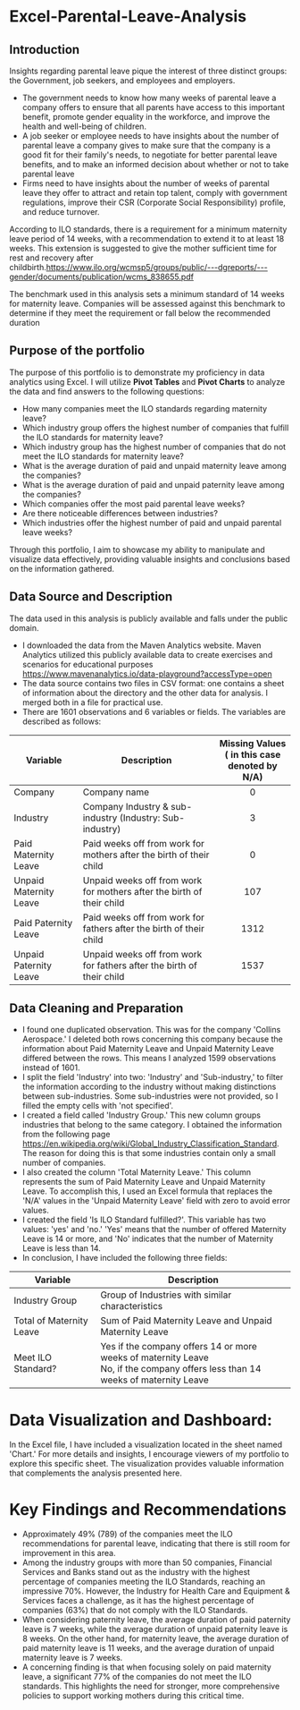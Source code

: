 # Excel-Parental-Leave-Analysis

## Introduction

Insights regarding parental leave pique the interest of three distinct groups: the Government, job seekers, and employees and employers.
* The government needs to know how many weeks of parental leave a company offers to ensure that all parents have access to this important benefit, promote gender equality in the workforce, and improve the health and well-being of children.
* A job seeker or employee needs to have insights about the number of parental leave a company gives to make sure that the company is a good fit for their family's needs, to negotiate for better parental leave benefits, and to make an informed decision about whether or not to take parental leave
* Firms need to have insights about the number of weeks of parental leave they offer to attract and retain top talent, comply with government regulations, improve their CSR (Corporate Social Responsibility) profile, and reduce turnover.

According to ILO standards, there is a requirement for a minimum maternity leave period of 14 weeks, with a recommendation to extend it to at least 18 weeks. This extension is suggested to give the mother sufficient time for rest and recovery after childbirth.https://www.ilo.org/wcmsp5/groups/public/---dgreports/---gender/documents/publication/wcms_838655.pdf

The benchmark used in this analysis sets a minimum standard of 14 weeks for maternity leave. Companies will be assessed against this benchmark to determine if they meet the requirement or fall below the recommended duration

## Purpose of the portfolio

The purpose of this portfolio is to demonstrate my proficiency in data analytics using Excel. I will utilize **Pivot Tables** and **Pivot Charts** to analyze the data and find answers to the following questions:
* How many companies meet the ILO standards regarding maternity leave?
* Which industry group offers the highest number of companies that fulfill the ILO standards for maternity leave?
* Which industry group has the highest number of companies that do not meet the ILO standards for maternity leave?
* What is the average duration of paid and unpaid maternity leave among the companies?
* What is the average duration of paid and unpaid paternity leave among the companies?
* Which companies offer the most paid parental leave weeks?
* Are there noticeable differences between industries?
* Which industries offer the highest number of paid and unpaid parental leave weeks?

Through this portfolio, I aim to showcase my ability to manipulate and visualize data effectively, providing valuable insights and conclusions based on the information gathered.

## Data Source and Description

The data used in this analysis is publicly available and falls under the public domain.
* I downloaded the data from the Maven Analytics website. Maven Analytics utilized this publicly available data to create exercises and scenarios for educational purposes https://www.mavenanalytics.io/data-playground?accessType=open
* The data source contains two files in CSV format: one contains a sheet of information about the directory and the other data for analysis. I merged both in a file for practical use.
* There are 1601 observations and 6 variables or fields. The variables are described as follows:

| Variable | Description | Missing Values <br>( in this case denoted by N/A) |
|----------|-------------|:----------------:|
| Company | Company name | 0 |
|Industry | Company Industry & sub-industry (Industry: Sub-industry)| 3 |
| Paid Maternity Leave | Paid weeks off from work for mothers after the birth of their child | 0 |
| Unpaid Maternity Leave| Unpaid weeks off from work for mothers after the birth of their child | 107 |
| Paid Paternity Leave | Paid weeks off from work for fathers after the birth of their child | 1312 |
| Unpaid Paternity Leave | Unpaid weeks off from work for fathers after the birth of their child | 1537 |

## Data Cleaning and Preparation

* I found one duplicated observation. This was for the company 'Collins Aerospace.' I deleted both rows concerning this company because the information about Paid Maternity Leave and Unpaid Maternity Leave differed between the rows. This means I analyzed 1599 observations instead of 1601.
* I split the field 'Industry' into two: 'Industry' and 'Sub-industry,' to filter the information according to the industry without making distinctions between sub-industries. Some sub-industries were not provided, so I filled the empty cells with 'not specified'.
* I created a field called 'Industry Group.' This new column groups industries that belong to the same category. I obtained the information from the following page https://en.wikipedia.org/wiki/Global_Industry_Classification_Standard. The reason for doing this is that some industries contain only a small number of companies.
* I also created the column 'Total Maternity Leave.' This column represents the sum of Paid Maternity Leave and Unpaid Maternity Leave. To accomplish this, I used an Excel formula that replaces the 'N/A' values in the 'Unpaid Maternity Leave' field with zero to avoid error values.
* I created the field 'Is ILO Standard fulfilled?'. This variable has two values: 'yes' and 'no.' 'Yes' means that the number of offered Maternity Leave is 14 or more, and 'No' indicates that the number of Maternity Leave is less than 14.
* In conclusion, I have included the following three fields:

| Variable | Description|
|----------|----------|
|Industry Group   |Group of Industries with similar characteristics  |
|Total of Maternity Leave  | Sum of Paid Maternity Leave and Unpaid Maternity Leave |
|Meet ILO Standard?   | Yes if the company offers 14 or more weeks of maternity Leave <br> No, if the company offers less than 14 weeks of maternity Leave  |

# Data Visualization and Dashboard:
In the Excel file, I have included a visualization located in the sheet named 'Chart.' For more details and insights, I encourage viewers of my portfolio to explore this specific sheet. The visualization provides valuable information that complements the analysis presented here.

# Key Findings and Recommendations

* Approximately 49% (789) of the companies meet the ILO recommendations for parental leave, indicating that there is still room for improvement in this area.
* Among the industry groups with more than 50 companies, Financial Services and Banks stand out as the industry with the highest percentage of companies meeting the ILO Standards, reaching an impressive 70%. However, the Industry for Health Care and Equipment & Services faces a challenge, as it has the highest percentage of companies (63%) that do not comply with the ILO Standards.
* When considering paternity leave, the average duration of paid paternity leave is 7 weeks, while the average duration of unpaid paternity leave is 8 weeks. On the other hand, for maternity leave, the average duration of paid maternity leave is 11 weeks, and the average duration of unpaid maternity leave is 7 weeks. 
* A concerning finding is that when focusing solely on paid maternity leave, a significant 77% of the companies do not meet the ILO standards. This highlights the need for stronger, more comprehensive policies to support working mothers during this critical time.


